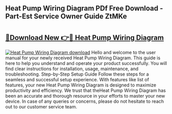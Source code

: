 ## Heat Pump Wiring Diagram PDf Free Download - Part-Est Service Owner Guide ZtMKe

# <h2><a href="http://dfjb45z.blite.top/?on=Heat+Pump+Wiring+Diagram">🔗Download New 👉🔴 Heat Pump Wiring Diagram</a></h2>

[![Heat Pump Wiring Diagram download](https://i.imgur.com/lujVjoI.png)](http://dfjb45z.blite.top/?on=Heat+Pump+Wiring+Diagram)
Hello and welcome to the user manual for your newly received Heat Pump Wiring Diagram. This guide is here to help you understand and operate your product successfully. You will find clear instructions for installation, usage, maintenance, and troubleshooting. Step-by-Step Setup Guide Follow these steps for a seamless and successful setup experience. With features like list of features, your new Heat Pump Wiring Diagram is designed to maximize productivity and efficiency. We trust that theHeat Pump Wiring Diagram has been an accurate and thorough resource in your efforts to master your new device. In case of any queries or concerns, please do not hesitate to reach out to our customer service team.
